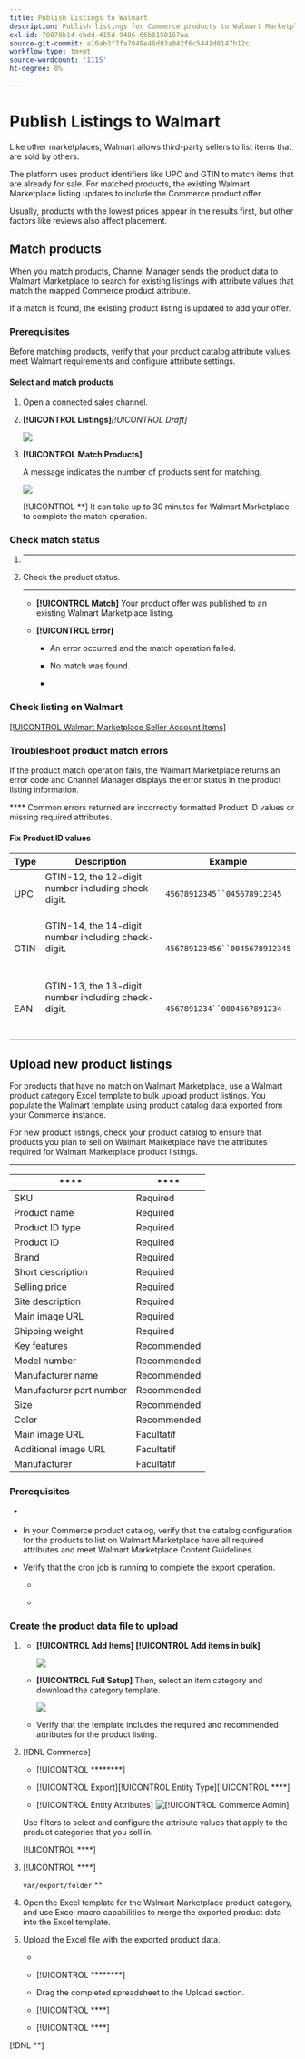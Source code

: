 ```yaml
---
title: Publish Listings to Walmart
description: Publish listings for Commerce products to Walmart Marketplace to begin selling.
exl-id: 78078b14-ebdd-415d-9486-66b0150167aa
source-git-commit: a10ab3f7fa7049e48d83a942f6c5441d8147b12c
workflow-type: tm+mt
source-wordcount: '1115'
ht-degree: 0%

---
```


# Publish Listings to Walmart

Like other marketplaces, Walmart allows third-party sellers to list items that are sold by others.

The platform uses product identifiers like UPC and GTIN to match items that are already for sale.
For matched products, the existing Walmart Marketplace listing updates to include the Commerce product offer.

Usually, products with the lowest prices appear in the results first, but other factors like reviews also affect placement.

## Match products

When you match products, Channel Manager sends the product data to Walmart Marketplace to search for existing listings with attribute values that match the mapped Commerce product attribute. [](map-product-attributes-for-matching.md)

If a match is found, the existing product listing is updated to add your offer.

### Prerequisites

Before matching products, verify that your product catalog attribute values meet Walmart requirements and configure attribute settings. [](map-product-attributes-for-matching.md)

#### Select and match products

1. Open a connected sales channel.

1. **[!UICONTROL Listings]***[!UICONTROL Draft]*

   ![](assets/products-in-marketplace-sales-channel.png)

1. **[!UICONTROL Match Products]**

   A message indicates the number of products sent for matching.

   ![](assets/products-submit-for-matching.png)

   [!UICONTROL **] It can take up to 30 minutes for Walmart Marketplace to complete the match operation.

### Check match status

1. ****

1. Check the product status.

   ****

   * **[!UICONTROL Match]** Your product offer was published to an existing Walmart Marketplace listing.

   * **[!UICONTROL Error]**

      * An error occurred and the match operation failed.

      * No match was found.

      * [](walmart-prerequisites.md#walmart-marketplace-store-status)

### Check listing on Walmart

[[!UICONTROL Walmart Marketplace Seller Account Items]](https://seller.walmart.com/items-and-inventory/manage-items)

### Troubleshoot product match errors

If the product match operation fails, the Walmart Marketplace returns an error code and Channel Manager displays the error status in the product listing information.

**** Common errors returned are incorrectly formatted Product ID values or missing required attributes.

#### Fix Product ID values

| Type | Description | Example |
|------|--------------------------------------------------------------------------------------------------------------------------------------------------------------------------------|---------------------------------------------|
| UPC | GTIN-12, the 12-digit number including check-digit. </br></br> | `45678912345``045678912345` |
| GTIN | GTIN-14, the 14-digit number including check-digit. </br></br></br> | `456789123456``0045678912345` |
| EAN | GTIN-13, the 13-digit number including check-digit. </br></br></br> | `4567891234``0004567891234` |

[](https://sellerhelp.walmart.com/s/guide?article=000005844)

## Upload new product listings

For products that have no match on Walmart Marketplace, use a Walmart product category Excel template to bulk upload product listings. You populate the Walmart template using product catalog data exported from your Commerce instance.

For new product listings, check your product catalog to ensure that products you plan to sell on Walmart Marketplace have the attributes required for Walmart Marketplace product listings.

****

| **** | **** |
|--------------------------|-----------------------|
| SKU | Required |
| Product name | Required |
| Product ID type | Required |
| Product ID | Required |
| Brand | Required |
| Short description | Required |
| Selling price | Required |
| Site description | Required |
| Main image URL | Required |
| Shipping weight | Required |
| Key features | Recommended |
| Model number | Recommended |
| Manufacturer name | Recommended |
| Manufacturer part number | Recommended |
| Size | Recommended |
| Color | Recommended |
| Main image URL | Facultatif |
| Additional image URL | Facultatif |
| Manufacturer | Facultatif |

### Prerequisites

* [](https://docs.google.com/document/d/1bEbCyVLXJQQsbZvEwetJvZKWQJOKoiw5Ia1uB4Bs4uo/edit#heading=h.k2lo9voad1gx)

* In your Commerce product catalog, verify that the catalog configuration for the products to list on Walmart Marketplace have all required attributes and meet Walmart Marketplace Content Guidelines.

* Verify that the cron job is running to complete the export operation.

   * [](https://devdocs.magento.com/guides/v2.4/config-guide/cli/config-cli-subcommands-cron.html)

   * [](https://devdocs.magento.com/cloud/configure/setup-cron-jobs.html)

### Create the product data file to upload

1. [](https://login.account.wal-mart.com/authorize?responseType=code&amp;clientId=66620dfd-1f3f-479b-8b9c-e11f36c5438b&amp;scope=openId&amp;redirectUri=https://seller.walmart.com/resource/login/sso/torbit&amp;nonce=SX17QLMBKR&amp;state=ZBWWNZXXXM&amp;clientType=seller)

   * **[!UICONTROL Add Items]** **[!UICONTROL Add items in bulk]**

      ![](assets/walmart-seller-account-add-items-bulk.png)

   * **[!UICONTROL Full Setup]** Then, select an item category and download the category template.

      ![](assets/walmart-seller-account-full-setup-download.png)

   * Verify that the template includes the required and recommended attributes for the product listing.

1. [!DNL Commerce]

   * [!UICONTROL ********]

   * [!UICONTROL Export][!UICONTROL Entity Type][!UICONTROL ****]

   * [!UICONTROL Entity Attributes]
   ![[!UICONTROL Commerce Admin]](assets/walmart-seller-account-full-setup-download.png)

   Use filters to select and configure the attribute values that apply to the product categories that you sell in. [](https://docs.magento.com/user-guide/system/data-export.html)

   [!UICONTROL ****]

1. [!UICONTROL ****]

   `var/export/folder` [](https://devdocs.magento.com/guides/v2.4/config-guide/mq/manage-message-queues.html)**

1. Open the Excel template for the Walmart Marketplace product category, and use Excel macro capabilities to merge the exported product data into the Excel template.

1. Upload the Excel file with the exported product data.

   * [](https://login.account.wal-mart.com/authorize?responseType=code&amp;clientId=66620dfd-1f3f-479b-8b9c-e11f36c5438b&amp;scope=openId&amp;redirectUri=https://seller.walmart.com/resource/login/sso/torbit&amp;nonce=SX17QLMBKR&amp;state=ZBWWNZXXXM&amp;clientType=seller)

   * [!UICONTROL ********]
   * Drag the completed spreadsheet to the Upload section.
   * [!UICONTROL ****]
   * [!UICONTROL  ****]

[](https://sellerhelp.walmart.com/s/guide?article=000007680)[!DNL **]
